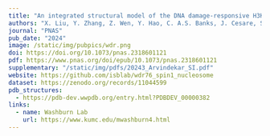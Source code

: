 ```yaml
---
title: "An integrated structural model of the DNA damage-responsive H3K4me3 binding WDR76:SPIN1 complex with the nucleosome"
authors: "X. Liu, Y. Zhang, Z. Wen, Y. Hao, C. A.S. Banks, J. Cesare, S. Bhattacharya, **S. Arvindekar**, J. J. Lange, Yixuan Xie, B. A. Garcia, B. D. Slaughter, J. R. Unruh, **S. Viswanath**, L. Florens, J. L. Workman, and M. P. Washburn"
journal: "PNAS"
pub_date: "2024"
image: /static/img/pubpics/wdr.png
doi: https://doi.org/10.1073/pnas.2318601121
pdf: https://www.pnas.org/doi/epub/10.1073/pnas.2318601121
supplementary: "/static/img/pdfs/20243_Arvindekar_SI.pdf" 
website: https://github.com/isblab/wdr76_spin1_nucleosome
dataset: https://zenodo.org/records/11044599
pdb_structures:
  - https://pdb-dev.wwpdb.org/entry.html?PDBDEV_00000382
links:
  - name: Washburn Lab
    url: https://www.kumc.edu/mwashburn4.html
---
```

